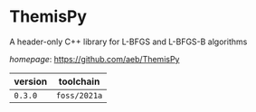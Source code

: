 # ThemisPy

A header-only C++ library for L-BFGS and L-BFGS-B algorithms

*homepage*: <https://github.com/aeb/ThemisPy>

version | toolchain
--------|----------
``0.3.0`` | ``foss/2021a``
